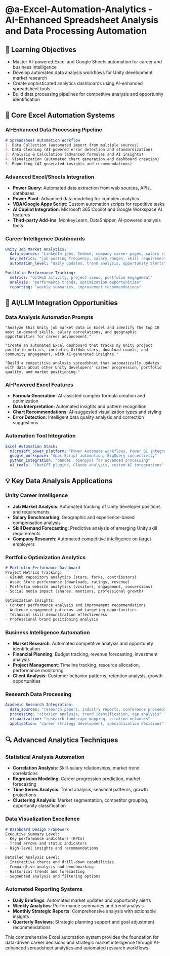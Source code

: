 # @a-Excel-Automation-Analytics - AI-Enhanced Spreadsheet Analysis and Data Processing Automation

## 🎯 Learning Objectives
- Master AI-powered Excel and Google Sheets automation for career and business intelligence
- Develop automated data analysis workflows for Unity development market research
- Create sophisticated analytics dashboards using AI-enhanced spreadsheet tools
- Build data processing pipelines for competitive analysis and opportunity identification

## 🔧 Core Excel Automation Systems

### AI-Enhanced Data Processing Pipeline
```markdown
# Spreadsheet Automation Workflow
1. Data Collection (automated import from multiple sources)
2. Data Cleaning (AI-powered error detection and standardization)
3. Analysis & Calculation (advanced formulas and AI insights)
4. Visualization (automated chart generation and dashboard creation)
5. Reporting (AI-generated insights and recommendations)
```

### Advanced Excel/Sheets Integration
- **Power Query**: Automated data extraction from web sources, APIs, databases
- **Power Pivot**: Advanced data modeling for complex analytics
- **VBA/Google Apps Script**: Custom automation scripts for repetitive tasks
- **AI Copilot Integration**: Microsoft 365 Copilot and Google Workspace AI features
- **Third-party Add-ins**: MonkeyLearn, DataSnipper, AI-powered analysis tools

### Career Intelligence Dashboards
```yaml
Unity Job Market Analytics:
  data_sources: "LinkedIn jobs, Indeed, company career pages, salary sites"
  key_metrics: "job posting frequency, salary ranges, skill requirements"
  automation_level: "daily updates, trend analysis, opportunity alerts"
  
Portfolio Performance Tracking:
  metrics: "GitHub activity, project views, portfolio engagement"
  analysis: "performance trends, optimization opportunities"
  reporting: "weekly summaries, improvement recommendations"
```

## 🚀 AI/LLM Integration Opportunities

### Data Analysis Automation Prompts
```
"Analyze this Unity job market data in Excel and identify the top 10 most in-demand skills, salary correlations, and geographic opportunities for career advancement."

"Create an automated Excel dashboard that tracks my Unity project portfolio metrics, including GitHub stars, download counts, and community engagement, with AI-generated insights."

"Build a competitive analysis spreadsheet that automatically updates with data about other Unity developers' career progression, portfolio quality, and market positioning."
```

### AI-Powered Excel Features
- **Formula Generation**: AI-assisted complex formula creation and optimization
- **Data Interpretation**: Automated insights and pattern recognition
- **Chart Recommendations**: AI-suggested visualization types and styling
- **Error Detection**: Intelligent data quality analysis and correction suggestions

### Automation Tool Integration
```yaml
Excel Automation Stack:
  microsoft_power_platform: "Power Automate workflows, Power BI integration"
  google_workspace: "Apps Script automation, BigQuery connectivity"
  python_integration: "pandas, openpyxl for advanced processing"
  ai_tools: "ChatGPT plugins, Claude analysis, custom AI integrations"
```

## 💡 Key Data Analysis Applications

### Unity Career Intelligence
- **Job Market Analysis**: Automated tracking of Unity developer positions and requirements
- **Salary Benchmarking**: Geographic and experience-based compensation analysis
- **Skill Demand Forecasting**: Predictive analysis of emerging Unity skill requirements
- **Company Research**: Automated competitive intelligence on target employers

### Portfolio Optimization Analytics
```markdown
# Portfolio Performance Dashboard
Project Metrics Tracking:
- GitHub repository analytics (stars, forks, contributors)
- Asset Store performance (downloads, ratings, revenue)
- Portfolio website analytics (visitors, engagement, conversions)
- Social media impact (shares, mentions, professional growth)

Optimization Insights:
- Content performance analysis and improvement recommendations
- Audience engagement patterns and targeting opportunities
- Technical skill demonstration effectiveness
- Professional brand positioning analysis
```

### Business Intelligence Automation
- **Market Research**: Automated competitive analysis and opportunity identification
- **Financial Planning**: Budget tracking, revenue forecasting, investment analysis
- **Project Management**: Timeline tracking, resource allocation, performance monitoring
- **Client Analysis**: Customer behavior patterns, retention analysis, growth opportunities

### Research Data Processing
```yaml
Academic Research Integration:
  data_sources: "research papers, industry reports, conference proceedings"
  processing: "citation analysis, trend identification, gap analysis"
  visualization: "research landscape mapping, citation networks"
  application: "career strategy development, specialization decisions"
```

## 🔍 Advanced Analytics Techniques

### Statistical Analysis Automation
- **Correlation Analysis**: Skill-salary relationships, market trend correlations
- **Regression Modeling**: Career progression prediction, market forecasting
- **Time Series Analysis**: Trend analysis, seasonal patterns, growth projections
- **Clustering Analysis**: Market segmentation, competitor grouping, opportunity classification

### Data Visualization Excellence
```markdown
# Dashboard Design Framework
Executive Summary Level:
- Key performance indicators (KPIs)
- Trend arrows and status indicators
- High-level insights and recommendations

Detailed Analysis Level:
- Interactive charts and drill-down capabilities
- Comparative analysis and benchmarking
- Historical trends and forecasting
- Segmented analysis and filtering options
```

### Automated Reporting Systems
- **Daily Briefings**: Automated market updates and opportunity alerts
- **Weekly Analytics**: Performance summaries and trend analysis
- **Monthly Strategic Reports**: Comprehensive analysis with actionable insights
- **Quarterly Reviews**: Strategic planning support and goal adjustment recommendations

This comprehensive Excel automation system provides the foundation for data-driven career decisions and strategic market intelligence through AI-enhanced spreadsheet analytics and automated research workflows.